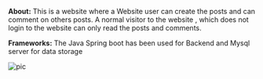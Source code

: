 **About:** This is a website where a  Website user can create the posts and can comment on others posts. A normal visitor to the website , which does not login to the website 
            can only read the posts and comments.

**Frameworks:**  The Java Spring boot has been used for Backend and Mysql server for data storage

![pic](https://github.com/Rakesh20bci7051/Blog_Backend/assets/120373597/71aa863e-ea4b-4465-98a7-7153e195ebf3)
